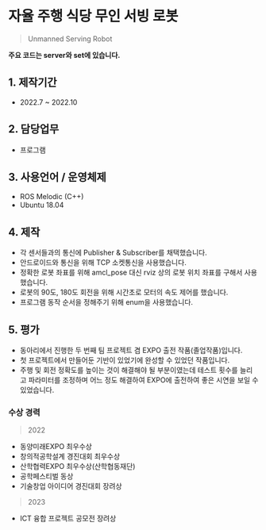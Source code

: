 # 자율 주행 식당 무인 서빙 로봇
> Unmanned Serving Robot

**주요 코드는 server와 set에 있습니다.**

## 1. 제작기간
- 2022.7 ~ 2022.10

## 2. 담당업무
- 프로그램

## 3. 사용언어 / 운영체제
- ROS Melodic (C++)
- Ubuntu 18.04

## 4. 제작
- 각 센서들과의 통신에 Publisher & Subscriber를 채택했습니다.
- 안드로이드와 통신을 위해 TCP 소켓통신을 사용했습니다.
- 정확한 로봇 좌표를 위해 amcl_pose 대신 rviz 상의 로봇 위치 좌표를 구해서 사용했습니다.
- 로봇의 90도, 180도 회전을 위해 시간초로 모터의 속도 제어를 했습니다.
- 프로그램 동작 순서을 정해주기 위해 enum을 사용했습니다.

## 5. 평가
- 동아리에서 진행한 두 번째 팀 프로젝트 겸 EXPO 출전 작품(졸업작품)입니다.
- 첫 프로젝트에서 만들어둔 기반이 있었기에 완성할 수 있었던 작품입니다.
- 주행 및 회전 정확도를 높이는 것이 해결해야 될 부분이였는데 테스트 횟수를 늘리고 파라미터를 조정하며 어느 정도 해결하여 EXPO에 출전하여 좋은 시연을 보일 수 있었습니다.

### 수상 경력
> 2022
- 동양미래EXPO 최우수상
- 창의적공학설계 경진대회 최우수상
- 산학협력EXPO 최우수상(산학협동재단)
- 공학페스티벌 동상
- 기술창업 아이디어 경진대회 장려상

> 2023
- ICT 융합 프로젝트 공모전 장려상
